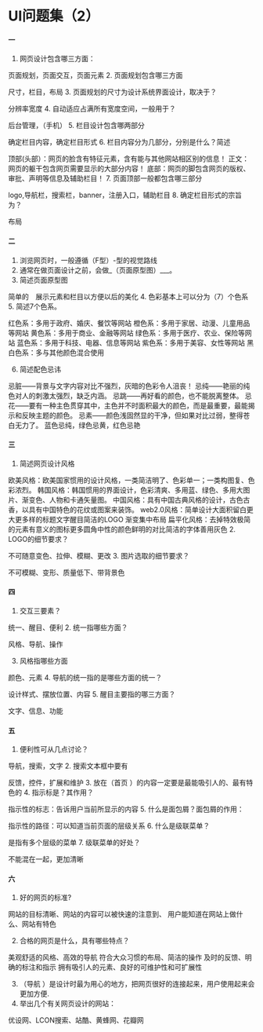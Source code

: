 # UI问题集（2）
#### 一
1. 网页设计包含哪三方面：

 页面规划，页面交互，页面元素 
2. 页面规划包含哪三方面

 尺寸，栏目，布局
3. 页面规划的尺寸为设计系统界面设计，取决于？
 
 分辨率宽度
4. 自动适应占满所有宽度空间，一般用于？

 后台管理，（手机）
5. 栏目设计包含哪两部分

 确定栏目内容，确定栏目形式
6. 栏目内容分为几部分，分别是什么？简述
 
 顶部(头部）：网页的脸含有特征元素，含有能与其他网站相区别的信息！
 正文：网页的躯干包含网页需要显示的大部分内容！
 底部：网页的脚包含网页的版权、审批、声明等信息及辅助栏目！
7. 页面顶部一般都包含哪三部分
 
 logo,导航栏，搜索栏，banner，注册入口，辅助栏目
8. 确定栏目形式的宗旨为？
    
 布局
#### 二

1. 浏览网页时，一般遵循（F型）-型的视觉路线
2. 通常在做页面设计之前，会做_（页面原型图）___。
3. 简述页面原型图

 简单的　展示元素和栏目以方便以后的美化
4. 色彩基本上可以分为（7）个色系
5. 简述7个色系。

 红色系：多用于政府、婚庆、餐饮等网站
 橙色系：多用于家居、动漫、儿童用品等网站
 黄色系：多用于商业、金融等网站
 绿色系：多用于医疗、农业、保险等网站
 蓝色系：多用于科技、电器、信息等网站
 紫色系：多用于美容、女性等网站
 黑白色系：多与其他颜色混合使用

6. 简述配色忌讳

 忌脏——背景与文字内容对比不强烈，灰暗的色彩令人沮丧！ 
 忌纯——艳丽的纯色对人的刺激太强烈，缺乏内涵。 
 忌跳——再好看的颜色，也不能脱离整体。
 忌花——要有一种主色贯穿其中，主色并不时面积最大的颜色，而是最重要，最能揭示和反映主题的颜色。
 忌素——颜色浅固然显的干净，但如果对比过弱，整得苍白无力了。
 蓝色忌纯，绿色忌黄，红色忌艳
 #### 三
1. 简述网页设计风格
    
 欧美风格：欧美国家惯用的设计风格，一类简洁明了、色彩单一；一类构图复、色彩浓烈。
 韩国风格：韩国惯用的界面设计，色彩清爽、多用蓝、绿色、多用大图片、渐变色、人物和卡通矢量图。
 中国风格：具有中国古典风格的设计，古色古香，以具有中国特色的花纹或图案来装饰。
 web2.0风格：简单设计大面积留白更大更多样的标题文字醒目简洁的LOGO 渐变集中布局
 扁平化风格：去掉特效极简的元素有意义的图标更多圆角中性的颜色鲜明的对比简洁的字体善用灰色
2. LOGO的细节要求？

 不可随意变色、拉伸、模糊、更改
3. 图片选取的细节要求？

 不可模糊、变形、质量低下、带背景色
#### 四

1. 交互三要素？
 
 统一、醒目、便利
2. 统一指哪些方面？

 风格、导航、操作

3. 风格指哪些方面

 颜色、元素
4. 导航的统一指的是哪些方面的统一？

 设计样式、摆放位置、内容
5. 醒目主要指的哪三方面？

 文字、信息、功能

#### 五

1. 便利性可从几点讨论？

 导航，搜索，文字
2. 搜索文本框中要有

 反馈，控件，扩展和维护
3. 放在（首页 ）的内容一定要是最能吸引人的、最有特色的
4. 指示标是？其作用？

 指示性的标志：告诉用户当前所显示的内容
5. 什么是面包屑？面包屑的作用：

 指示性的路径：可以知道当前页面的层级关系
6. 什么是级联菜单？

 是指有多个层级的菜单
7. 级联菜单的好处？

 不能混在一起，更加清晰
#### 六

1. 好的网页的标准?

 网站的目标清晰、网站的内容可以被快速的注意到、
 用户能知道在网站上做什么、网站有特色

2. 合格的网页是什么，具有哪些特点？

 美观舒适的风格、高效的导航
 符合大众习惯的布局、简洁的操作
 及时的反馈、明确的标注和指示
 拥有吸引人的元素、良好的可维护性和可扩展性

3. （导航 ）是设计时最为用心的地方，把网页很好的连接起来，用户使用起来会更加方便.
4. 举出几个有关网页设计的网站：

 优设网、LCON搜索、站酷、黄蜂网、花瓣网

